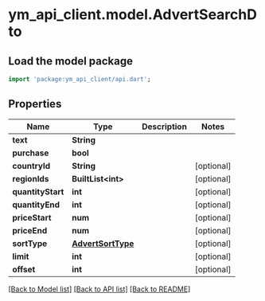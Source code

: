 # ym_api_client.model.AdvertSearchDto

## Load the model package
```dart
import 'package:ym_api_client/api.dart';
```

## Properties
Name | Type | Description | Notes
------------ | ------------- | ------------- | -------------
**text** | **String** |  | 
**purchase** | **bool** |  | 
**countryId** | **String** |  | [optional] 
**regionIds** | **BuiltList&lt;int&gt;** |  | [optional] 
**quantityStart** | **int** |  | [optional] 
**quantityEnd** | **int** |  | [optional] 
**priceStart** | **num** |  | [optional] 
**priceEnd** | **num** |  | [optional] 
**sortType** | [**AdvertSortType**](AdvertSortType.md) |  | [optional] 
**limit** | **int** |  | [optional] 
**offset** | **int** |  | [optional] 

[[Back to Model list]](../README.md#documentation-for-models) [[Back to API list]](../README.md#documentation-for-api-endpoints) [[Back to README]](../README.md)


